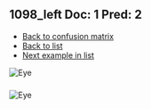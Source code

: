 ## 1098_left Doc: 1 Pred: 2
- [Back to confusion matrix](https://github.com/juliandewit/kaggle_retinopathy/blob/master/matrix.md)
- [Back to list](https://github.com/juliandewit/kaggle_retinopathy/blob/master/lists/12/list.md)
- [Next example in list](https://github.com/juliandewit/kaggle_retinopathy/blob/master/lists/12/11/11007_left.md)

![Eye](https://retinopaty.blob.core.windows.net/size1024/1098_left_1.jpeg)

### 

![Eye]()

